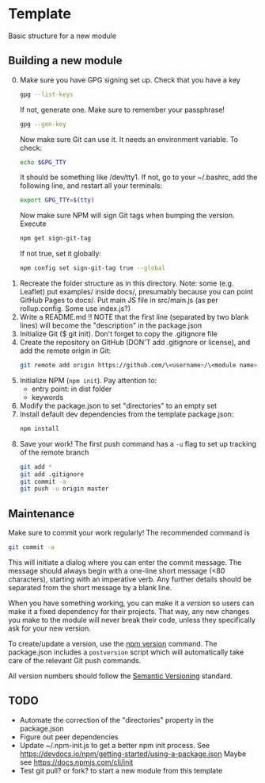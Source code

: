 # Template

Basic structure for a new module

## Building a new module
0. Make sure you have GPG signing set up. Check that you have a key
   ```bash
   gpg --list-keys
   ```
   If not, generate one. Make sure to remember your passphrase!
   ```bash
   gpg --gen-key
   ```
   Now make sure Git can use it. It needs an environment variable. To check:
   ```bash
   echo $GPG_TTY
   ```
   It should be something like /dev/tty1. If not, go to your ~/.bashrc, add
   the following line, and restart all your terminals:
   ```bash
   export GPG_TTY=$(tty)
   ```
   Now make sure NPM will sign Git tags when bumping the version. Execute
   ```bash
   npm get sign-git-tag
   ```
   If not true, set it globally:
   ```bash
   npm config set sign-git-tag true --global
   ```
1. Recreate the folder structure as in this directory.
   Note: some (e.g. Leaflet) put examples/ inside docs/, presumably
   because you can point GitHub Pages to docs/.
   Put main JS file in src/main.js (as per rollup.config. Some use index.js?)
2. Write a README.md !! NOTE that the first line (separated by two blank lines)
   will become the "description" in the package.json
3. Initialize Git ($ git init). Don't forget to copy the .gitignore file
4. Create the repository on GitHub (DON'T add .gitignore or license), and add
   the remote origin in Git:
   ```bash
   git remote add origin https://github.com/\<username>/\<module name>.git
   ```
5. Initialize NPM (`npm init`). Pay attention to:
   - entry point: in dist folder
   - keywords
6. Modify the package.json to set "directories" to an empty set
7. Install default dev dependencies from the template package.json:
   ```bash
   npm install
   ```
8. Save your work! The first push command has a `-u` flag to set up tracking
   of the remote branch
   ```bash
   git add *
   git add .gitignore
   git commit -a
   git push -u origin master
   ```

## Maintenance
Make sure to commit your work regularly! The recommended command is
```bash
git commit -a
```
This will initiate a dialog where you can enter the commit message. The
message should always begin with a one-line short message (<80 characters), 
starting with an imperative verb. Any further details should be separated from
the short message by a blank line.

When you have something working, you can make it a *version* so users can
make it a fixed dependency for their projects. That way, any new changes you
make to the module will never break their code, unless they specifically ask
for your new version.

To create/update a version, use the [npm version] command. The package.json
includes a `postversion` script which will automatically take care of the
relevant Git push commands.

All version numbers should follow the [Semantic Versioning] standard.

[npm version]: https://docs.npmjs.com/cli/version
[Semantic Versioning]: https://semver.org/

## TODO
- Automate the correction of the "directories" property in the package.json
- Figure out peer dependencies
- Update ~/.npm-init.js to get a better npm init process. See
  https://devdocs.io/npm/getting-started/using-a-package.json
  Maybe see https://docs.npmjs.com/cli/init
- Test git pull? or fork? to start a new module from this template
